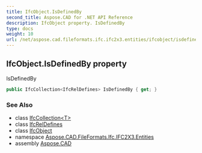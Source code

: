 ```yaml
---
title: IfcObject.IsDefinedBy
second_title: Aspose.CAD for .NET API Reference
description: IfcObject property. IsDefinedBy
type: docs
weight: 10
url: /net/aspose.cad.fileformats.ifc.ifc2x3.entities/ifcobject/isdefinedby/
---
```

## IfcObject.IsDefinedBy property

IsDefinedBy

```csharp
public IfcCollection<IfcRelDefines> IsDefinedBy { get; }
```

### See Also

* class [IfcCollection&lt;T&gt;](../../../aspose.cad.fileformats.ifc/ifccollection-1/)
* class [IfcRelDefines](../../ifcreldefines/)
* class [IfcObject](../)
* namespace [Aspose.CAD.FileFormats.Ifc.IFC2X3.Entities](../../ifcobject/)
* assembly [Aspose.CAD](../../../)


